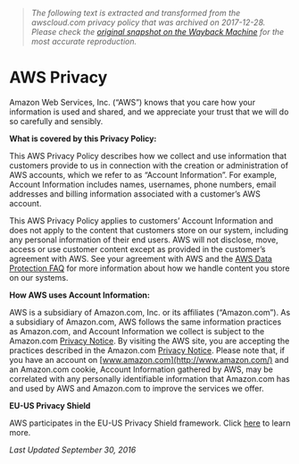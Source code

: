 > *The following text is extracted and transformed from the awscloud.com privacy policy that was archived on 2017-12-28. Please check the [original snapshot on the Wayback Machine](https://web.archive.org/web/20171228062625id_/https%3A//aws.amazon.com/privacy/%3Fnc1%3Df_pr) for the most accurate reproduction.*

# AWS Privacy

Amazon Web Services, Inc. (“AWS”) knows that you care how your information is used and shared, and we appreciate your trust that we will do so carefully and sensibly.  


**What is covered by this Privacy Policy:**

This AWS Privacy Policy describes how we collect and use information that customers provide to us in connection with the creation or administration of AWS accounts, which we refer to as “Account Information”. For example, Account Information includes names, usernames, phone numbers, email addresses and billing information associated with a customer’s AWS account.

This AWS Privacy Policy applies to customers’ Account Information and does not apply to the content that customers store on our system, including any personal information of their end users. AWS will not disclose, move, access or use customer content except as provided in the customer’s agreement with AWS. See your agreement with AWS and the [AWS Data Protection FAQ](https://aws.amazon.com/compliance/data-privacy-faq/) for more information about how we handle content you store on our systems.

**How AWS uses Account Information:**

AWS is a subsidiary of Amazon.com, Inc. or its affiliates (“Amazon.com”). As a subsidiary of Amazon.com, AWS follows the same information practices as Amazon.com, and Account Information we collect is subject to the Amazon.com [ Privacy Notice](http://www.amazon.com/gp/help/customer/display.html?nodeId=468496). By visiting the AWS site, you are accepting the practices described in the Amazon.com [ Privacy Notice](http://www.amazon.com/gp/help/customer/display.html?nodeId=468496). Please note that, if you have an account on [www.amazon.com](http://www.amazon.com/) and an Amazon.com cookie, Account Information gathered by AWS, may be correlated with any personally identifiable information that Amazon.com has and used by AWS and Amazon.com to improve the services we offer.

**EU-US Privacy Shield**

AWS participates in the EU-US Privacy Shield framework. Click [here](http://www.amazon.com/privacy) to learn more.

_Last Updated September 30, 2016_
